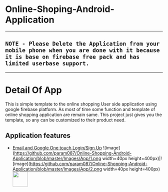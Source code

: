 # Online-Shoping-Android-Application

***
## `NOTE - Please Delete the Application from your mobile phone when you are done with it because it is base on firebase free pack and has limited userbase support.`
***
# Detail Of App
  This is simple template to the online shopping User side application using google firebase platform. As most of time some function and template of online shopping application are remain same. This project just gives you the template, so any can be customized to their product need.
  
## Application features
 * [Email and Google One touch Login/Sign Up](https://firebase.google.com/products/auth/)
 ![image](https://github.com/param087/Online-Shopping-Android-Application/blob/master/Images/App/1.png width=40px height=400px)|![image](https://github.com/param087/Online-Shopping-Android-Application/blob/master/Images/App/2.png width=40px height=400px)
<a href="url"><img src="https://github.com/param087/Online-Shopping-Android-Application/blob/master/Images/App/1.png" align="left" height="48" width="48" ></a>
